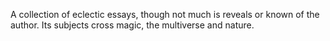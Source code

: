 A collection of eclectic essays, though not much is reveals or known of the author. Its subjects cross magic, the multiverse and nature.
